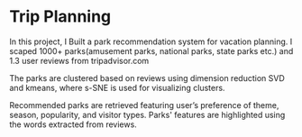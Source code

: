 # Trip Planning



In this project, I Built a park recommendation system for vacation planning. I scaped 1000+ parks(amusement parks, national parks, state parks etc.) and 1.3 user reviews from tripadvisor.com 

The parks are clustered based on reviews using dimension reduction SVD and kmeans, where s-SNE is used for visualizing clusters.

Recommended parks are retrieved featuring user’s preference of theme, season, popularity, and visitor types. Parks' features are highlighted using the words extracted from reviews.  